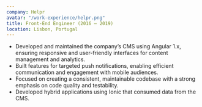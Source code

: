 ```yaml
---
company: Helpr
avatar: "/work-experience/helpr.png"
title: Front-End Engineer (2016 – 2019)
location: Lisbon, Portugal
---
```


- Developed and maintained the company’s CMS using Angular 1.x, ensuring responsive and user-friendly interfaces for content management and analytics.
- Built features for targeted push notifications, enabling efficient communication and engagement with mobile audiences.
- Focused on creating a consistent, maintainable codebase with a strong emphasis on code quality and testability.
- Developed hybrid applications using Ionic that consumed data from the CMS.
